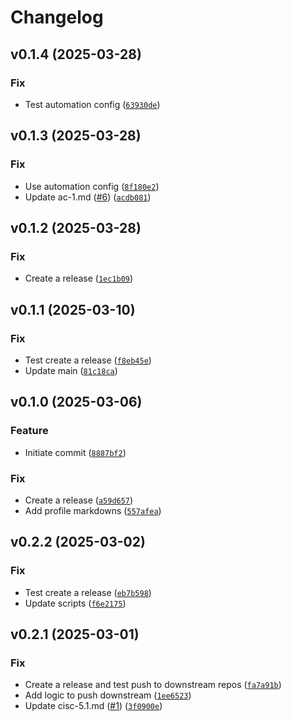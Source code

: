 # Changelog

<!--next-version-placeholder-->

## v0.1.4 (2025-03-28)
### Fix
* Test automation config ([`63930de`](https://github.com/oscal-compass/e2e-demo-profile/commit/63930defd6e5c0acb0234a0c1826501081d63621))

## v0.1.3 (2025-03-28)
### Fix
* Use automation config ([`8f180e2`](https://github.com/oscal-compass/e2e-demo-profile/commit/8f180e2062fbd23bd9ff4435d882845c4e29472a))
* Update ac-1.md ([#6](https://github.com/oscal-compass/e2e-demo-profile/issues/6)) ([`acdb081`](https://github.com/oscal-compass/e2e-demo-profile/commit/acdb0813b3b246f7f381ede0943115df97fb5987))

## v0.1.2 (2025-03-28)
### Fix
* Create a release ([`1ec1b09`](https://github.com/oscal-compass/e2e-demo-profile/commit/1ec1b090c3b9281c466d6372109e29141381b392))

## v0.1.1 (2025-03-10)
### Fix
* Test create a release ([`f8eb45e`](https://github.com/oscal-compass/e2e-demo-profile/commit/f8eb45ef5cd8df5159967d88a5b29ab8344b2762))
* Update main ([`81c18ca`](https://github.com/oscal-compass/e2e-demo-profile/commit/81c18cacd5b715fc653568b4710785cdbae1ef03))

## v0.1.0 (2025-03-06)
### Feature
* Initiate commit ([`8887bf2`](https://github.com/oscal-compass/e2e-demo-profile/commit/8887bf2daa0e85215ec63ccf38f6049bf981bef6))

### Fix
* Create a release ([`a59d657`](https://github.com/oscal-compass/e2e-demo-profile/commit/a59d657e26f3b66da847432c3c69e1ca47455373))
* Add profile markdowns ([`557afea`](https://github.com/oscal-compass/e2e-demo-profile/commit/557afeabef886c94a27876361414591eb5f4119c))

## v0.2.2 (2025-03-02)
### Fix
* Test create a release ([`eb7b598`](https://github.com/oscal-compass/e2e-demo-cac-profile-cis/commit/eb7b59881e71f918b38ec10dbf1548d5ae2b13b9))
* Update scripts ([`f6e2175`](https://github.com/oscal-compass/e2e-demo-cac-profile-cis/commit/f6e21755e26ab2b7bf09648278050154824c8fc6))

## v0.2.1 (2025-03-01)
### Fix
* Create a release and test push to downstream repos ([`fa7a91b`](https://github.com/oscal-compass/e2e-demo-cac-profile-cis/commit/fa7a91b94cfe78b841b0c697f1993384e3f57fb7))
* Add logic to push downstream ([`1ee6523`](https://github.com/oscal-compass/e2e-demo-cac-profile-cis/commit/1ee652334de22fc66a2c17ea88d2072273d5dec2))
* Update cisc-5.1.md ([#1](https://github.com/oscal-compass/e2e-demo-cac-profile-cis/issues/1)) ([`3f0900e`](https://github.com/oscal-compass/e2e-demo-cac-profile-cis/commit/3f0900e0db3202f70e6fe9484c3235b51d1e6821))


